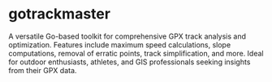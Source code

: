 # gotrackmaster
A versatile Go-based toolkit for comprehensive GPX track analysis and optimization. Features include maximum speed calculations, slope computations, removal of erratic points, track simplification, and more. Ideal for outdoor enthusiasts, athletes, and GIS professionals seeking insights from their GPX data.
